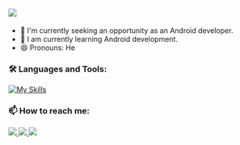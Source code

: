 <h1 align="left">
  <img src="https://readme-typing-svg.herokuapp.com/?font=Righteous&size=35&center=true$vCenter=true$width=500&height=70&duration=3500&lines=Hi+there!+👋;I'm+Abhiket+Kumar!;" />
</h1>

- 🔭 I'm currently seeking an opportunity as an Android developer.
- 🌱 I am currently learning Android development.
- 😄 Pronouns: He

### 🛠️ Languages and Tools:
[![My Skills](https://skillicons.dev/icons?i=java,kotlin,androidstudio,sqlite,github,vscode,neovim&theme=light)](https://skillicons.dev)

### 📫 How to reach me:
<div align="left">
  <a href="mailto:abhiketkumar8888@gmail.com">
    <img src="https://img.shields.io/badge/Gmail-D14836?style=for-the-badge&logo=gmail&logoColor=white" target="_blank" />
  </a>
  <a href="https://www.linkedin.com/in/abhiket-kumar">
    <img src="https://img.shields.io/badge/linkedin-%230077B5.svg?style=for-the-badge&logo=linkedin&logoColor=white" target="_blank" />
  </a>
  <a href="https://wa.me/917979901336">
    <img src="https://img.shields.io/badge/WhatsApp-25D366?style=for-the-badge&logo=whatsapp&logoColor=white" target="_blank" />
  </a>
</div>
